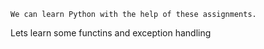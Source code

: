 ```We can learn Python with the help of these assignments.```

Lets learn some functins and exception handling
